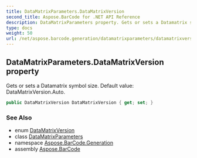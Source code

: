 ```yaml
---
title: DataMatrixParameters.DataMatrixVersion
second_title: Aspose.BarCode for .NET API Reference
description: DataMatrixParameters property. Gets or sets a Datamatrix symbol size. Default value DataMatrixVersion.Auto
type: docs
weight: 50
url: /net/aspose.barcode.generation/datamatrixparameters/datamatrixversion/
---
```

## DataMatrixParameters.DataMatrixVersion property

Gets or sets a Datamatrix symbol size. Default value: DataMatrixVersion.Auto.

```csharp
public DataMatrixVersion DataMatrixVersion { get; set; }
```

### See Also

* enum [DataMatrixVersion](../../datamatrixversion/)
* class [DataMatrixParameters](../)
* namespace [Aspose.BarCode.Generation](../../datamatrixparameters/)
* assembly [Aspose.BarCode](../../../)


